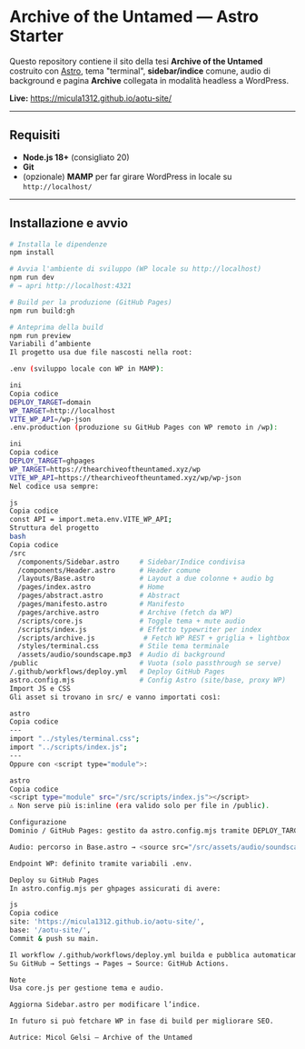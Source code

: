 # Archive of the Untamed — Astro Starter

Questo repository contiene il sito della tesi **Archive of the Untamed** costruito con [Astro](https://astro.build), tema "terminal", **sidebar/indice** comune, audio di background e pagina **Archive** collegata in modalità headless a WordPress.

**Live:** https://micula1312.github.io/aotu-site/

---

## Requisiti

- **Node.js 18+** (consigliato 20)
- **Git**
- (opzionale) **MAMP** per far girare WordPress in locale su `http://localhost/`

---

## Installazione e avvio

```bash
# Installa le dipendenze
npm install

# Avvia l'ambiente di sviluppo (WP locale su http://localhost)
npm run dev
# → apri http://localhost:4321

# Build per la produzione (GitHub Pages)
npm run build:gh

# Anteprima della build
npm run preview
Variabili d’ambiente
Il progetto usa due file nascosti nella root:

.env (sviluppo locale con WP in MAMP):

ini
Copia codice
DEPLOY_TARGET=domain
WP_TARGET=http://localhost
VITE_WP_API=/wp-json
.env.production (produzione su GitHub Pages con WP remoto in /wp):

ini
Copia codice
DEPLOY_TARGET=ghpages
WP_TARGET=https://thearchiveoftheuntamed.xyz/wp
VITE_WP_API=https://thearchiveoftheuntamed.xyz/wp/wp-json
Nel codice usa sempre:

js
Copia codice
const API = import.meta.env.VITE_WP_API;
Struttura del progetto
bash
Copia codice
/src
  /components/Sidebar.astro     # Sidebar/Indice condivisa
  /components/Header.astro      # Header comune
  /layouts/Base.astro           # Layout a due colonne + audio bg
  /pages/index.astro            # Home
  /pages/abstract.astro         # Abstract
  /pages/manifesto.astro        # Manifesto
  /pages/archive.astro          # Archive (fetch da WP)
  /scripts/core.js              # Toggle tema + mute audio
  /scripts/index.js             # Effetto typewriter per index
  /scripts/archive.js            # Fetch WP REST + griglia + lightbox
  /styles/terminal.css          # Stile tema terminale
  /assets/audio/soundscape.mp3  # Audio di background
/public                         # Vuota (solo passthrough se serve)
/.github/workflows/deploy.yml   # Deploy GitHub Pages
astro.config.mjs                # Config Astro (site/base, proxy WP)
Import JS e CSS
Gli asset si trovano in src/ e vanno importati così:

astro
Copia codice
---
import "../styles/terminal.css";
import "../scripts/index.js";
---
Oppure con <script type="module">:

astro
Copia codice
<script type="module" src="/src/scripts/index.js"></script>
⚠️ Non serve più is:inline (era valido solo per file in /public).

Configurazione
Dominio / GitHub Pages: gestito da astro.config.mjs tramite DEPLOY_TARGET.

Audio: percorso in Base.astro → <source src="/src/assets/audio/soundscape.mp3">.

Endpoint WP: definito tramite variabili .env.

Deploy su GitHub Pages
In astro.config.mjs per ghpages assicurati di avere:

js
Copia codice
site: 'https://micula1312.github.io/aotu-site/',
base: '/aotu-site/',
Commit & push su main.

Il workflow /.github/workflows/deploy.yml builda e pubblica automaticamente.
Su GitHub → Settings → Pages → Source: GitHub Actions.

Note
Usa core.js per gestione tema e audio.

Aggiorna Sidebar.astro per modificare l’indice.

In futuro si può fetchare WP in fase di build per migliorare SEO.

Autrice: Micol Gelsi — Archive of the Untamed